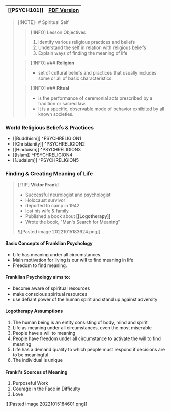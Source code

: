 | **[[PSYCH101]]** | [**PDF Version**](PDFSpiritual%20Self.pdf) |
| ---------------- | ------------------------------------------ |

>[!NOTE]- # Spiritual Self
>>[!INFO] Lesson Objectives
>> 1. Identify various religious practices and beliefs
>> 2. Understand the self in relation with religious beliefs
>> 3. Explain ways of finding the meaning of life
>
>>[!INFO] ### **Religion**
>>- set of cultural beliefs and practices that usually includes some or all of basic characteristics.
>
>>[!INFO] ### **Ritual**
>>- is the performance of ceremonial acts prescribed by a tradition or sacred law.
>>- It is a specific, observable mode of behavior exhibited by all known societies.

### World Religious Beliefs & Practices
- [[Buddhism]] ^PSYCHRELIGION1
- [[Christianity]] ^PSYCHRELIGION2
- [[Hinduism]] ^PSYCHRELIGION3
- [[Islam]] ^PSYCHRELIGION4
- [[Judaism]] ^PSYCHRELIGION5

### Finding & Creating Meaning of Life
>[!TIP] **Viktor Frankl**
>- Successful neurologist and psychologist
>- Holocaust survivor 
>- deported to camp in 1942 
>- lost his wife & family 
>- Published a book about **[[Logotherapy]]** 
>- Wrote the book, "Man's Search for Meaning"
>
>![[Pasted image 20221015183624.png]]

#### Basic Concepts of Franklian Psychology
- Life has meaning under all circumstances.
- Main motivation for living is our will to find meaning in life
- Freedom to find meaning.

#### Franklian Psychology aims to:
- become aware of spiritual resources
- make conscious spiritual resources
- use defiant power of the human spirit and stand up against adversity

#### Logotherapy Assumptions
1. The human being is an entity consisting of body, mind and spirit
2. Life as meaning under all circumstances, even the most miserable
3. People have a will to meaning
4. People have freedom under all circumstance to activate the will to find meaning
5. Life has a demand quality to which people must respond if decisions are to be meaningful
6. The individual is unique

#### Frankl's Sources of Meaning
1. Purposeful Work
2. Courage in the Face in Difficulty
3. Love

![[Pasted image 20221015184601.png]]